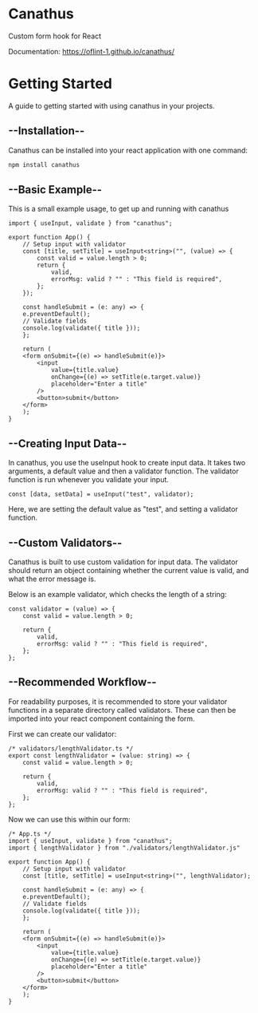 # Canathus
Custom form hook for React

Documentation: https://oflint-1.github.io/canathus/

# Getting Started
A guide to getting started with using canathus in your projects. 

## --Installation--

Canathus can be installed into your react application with one command:
```sh
npm install canathus
```

## --Basic Example--

This is a small example usage, to get up and running with canathus
```tsx
import { useInput, validate } from "canathus";

export function App() {
    // Setup input with validator
    const [title, setTitle] = useInput<string>("", (value) => {
        const valid = value.length > 0;
        return {
            valid,
            errorMsg: valid ? "" : "This field is required",
        };
    });

    const handleSubmit = (e: any) => {
    e.preventDefault();
    // Validate fields
    console.log(validate({ title }));
    };

    return (
    <form onSubmit={(e) => handleSubmit(e)}>
        <input
            value={title.value}
            onChange={(e) => setTitle(e.target.value)}
            placeholder="Enter a title"
        />
        <button>submit</button>
    </form>
    );
}
```

## --Creating Input Data--

In canathus, you use the useInput hook to create input data. It takes two arguments, a default value and then a validator function. The validator function is run whenever you validate your input.
```tsx
const [data, setData] = useInput("test", validator);
```

Here, we are setting the default value as "test", and setting a validator function.

## --Custom Validators--

Canathus is built to use custom validation for input data. The validator should return an object containing whether the current value is valid, and what the error message is.

Below is an example validator, which checks the length of a string:
```tsx
const validator = (value) => {
    const valid = value.length > 0;
    
    return {
        valid,
        errorMsg: valid ? "" : "This field is required",
    };
};
```


## --Recommended Workflow--

For readability purposes, it is recommended to store your validator functions in a separate directory called validators. These can then be imported into your react component containing the form.

First we can create our validator:
```tsx
/* validators/lengthValidator.ts */
export const lengthValidator = (value: string) => {
    const valid = value.length > 0;
    
    return {
        valid,
        errorMsg: valid ? "" : "This field is required",
    };
};
```

Now we can use this within our form: 
```tsx
/* App.ts */
import { useInput, validate } from "canathus";
import { lengthValidator } from "./validators/lengthValidator.js"

export function App() {
    // Setup input with validator
    const [title, setTitle] = useInput<string>("", lengthValidator);

    const handleSubmit = (e: any) => {
    e.preventDefault();
    // Validate fields
    console.log(validate({ title }));
    };

    return (
    <form onSubmit={(e) => handleSubmit(e)}>
        <input
            value={title.value}
            onChange={(e) => setTitle(e.target.value)}
            placeholder="Enter a title"
        />
        <button>submit</button>
    </form>
    );
}
```
